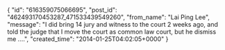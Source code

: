  {
   "id": "616359075066695",
   "post_id": "462493170453287_471533439549260",
   "from_name": "Lai Ping Lee",
   "message": "I did bring 14 jury  and witness to the court 2 weeks ago, and  told the judge that I move the court as common law court, but he dismiss me ....",
   "created_time": "2014-01-25T04:02:05+0000"
 }
